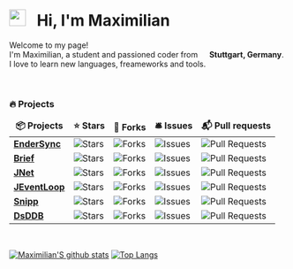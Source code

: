 <h1><img src="https://emojis.slackmojis.com/emojis/images/1581539211/7808/party-blob.gif?1581539211" width="30"/> &nbsp; Hi, I'm Maximilian</h1>

<p>Welcome to my page! </br> I'm Maximilian, a student and passioned coder from  <img src="https://www.flaticon.com/svg/static/icons/svg/555/555613.svg" width="13"/> <b>Stuttgart, Germany</b>. I love to learn new languages, freameworks and tools.</p>
<br>

<h3>🔥 Projects</h3>
<table>
  <thead align="center">
    <tr border: none;>
      <td><b>📦 Projects</b></td>
      <td><b>⭐ Stars</b></td>
      <td><b>🍴 Forks</b></td>
      <td><b>🛎 Issues</b></td>
      <td><b>📬 Pull requests</b></td>
    </tr>
  </thead>
  <tbody>
	<tr>
		<td><a href="https://github.com/EnderSuite/EnderSync"><b>EnderSync</b></a></td>
		<td><img alt="Stars" src="https://img.shields.io/github/stars/EnderSuite/EnderSync?style=flat-square"/></td>
		<td><img alt="Forks" src="https://img.shields.io/github/forks/EnderSuite/EnderSync?style=flat-square"/></td>
		<td><img alt="Issues" src="https://img.shields.io/github/issues/EnderSuite/EnderSync?style=flat-square"/></td>
		<td><img alt="Pull Requests" src="https://img.shields.io/github/issues-pr/EnderSuite/EnderSync?style=flat-square"/></td>
	</tr>
	<tr>
		<td><a href="https://github.com/MaximilianHeidenreich/Brief"><b>Brief</b></a></td>
		<td><img alt="Stars" src="https://img.shields.io/github/stars/MaximilianHeidenreich/Brief?style=flat-square"/></td>
		<td><img alt="Forks" src="https://img.shields.io/github/forks/MaximilianHeidenreich/Brief?style=flat-square"/></td>
		<td><img alt="Issues" src="https://img.shields.io/github/issues/MaximilianHeidenreich/Brief?style=flat-square"/></td>
		<td><img alt="Pull Requests" src="https://img.shields.io/github/issues-pr/MaximilianHeidenreich/Brief?style=flat-square"/></td>
	</tr>
	<tr>
		<td><a href="https://github.com/MaximilianHeidenreich/JNet"><b>JNet</b></a></td>
		<td><img alt="Stars" src="https://img.shields.io/github/stars/MaximilianHeidenreich/JNet?style=flat-square"/></td>
		<td><img alt="Forks" src="https://img.shields.io/github/forks/MaximilianHeidenreich/JNet?style=flat-square"/></td>
		<td><img alt="Issues" src="https://img.shields.io/github/issues/MaximilianHeidenreich/JNet?style=flat-square"/></td>
		<td><img alt="Pull Requests" src="https://img.shields.io/github/issues-pr/MaximilianHeidenreich/JNet?style=flat-square"/></td>
	</tr>
	<tr>
		<td><a href="https://github.com/MaximilianHeidenreich/JEventLoop"><b>JEventLoop</b></a></td>
		<td><img alt="Stars" src="https://img.shields.io/github/stars/MaximilianHeidenreich/JEventLoop?style=flat-square"/></td>
		<td><img alt="Forks" src="https://img.shields.io/github/forks/MaximilianHeidenreich/JEventLoop?style=flat-square"/></td>
		<td><img alt="Issues" src="https://img.shields.io/github/issues/MaximilianHeidenreich/JEventLoop?style=flat-square"/></td>
		<td><img alt="Pull Requests" src="https://img.shields.io/github/issues-pr/MaximilianHeidenreich/JEventLoop?style=flat-square"/></td>
	</tr>
	<tr>
		<td><a href="https://github.com/MaximilianHeidenreich/Snipp"><b>Snipp</b></a></td>
		<td><img alt="Stars" src="https://img.shields.io/github/stars/MaximilianHeidenreich/Snipp?style=flat-square"/></td>
		<td><img alt="Forks" src="https://img.shields.io/github/forks/MaximilianHeidenreich/Snipp?style=flat-square"/></td>
		<td><img alt="Issues" src="https://img.shields.io/github/issues/MaximilianHeidenreich/Snipp?style=flat-square"/></td>
		<td><img alt="Pull Requests" src="https://img.shields.io/github/issues-pr/MaximilianHeidenreich/Snipp?style=flat-square"/></td>
	</tr>
	<tr>
		<td><a href="https://github.com/MaximilianHeidenreich/DsDDB"><b>DsDDB</b></a></td>
		<td><img alt="Stars" src="https://img.shields.io/github/stars/MaximilianHeidenreich/DsDDB?style=flat-square"/></td>
		<td><img alt="Forks" src="https://img.shields.io/github/forks/MaximilianHeidenreich/DsDDB?style=flat-square"/></td>
		<td><img alt="Issues" src="https://img.shields.io/github/issues/MaximilianHeidenreich/DsDDB?style=flat-square"/></td>
		<td><img alt="Pull Requests" src="https://img.shields.io/github/issues-pr/MaximilianHeidenreich/DsDDB?style=flat-square"/></td>
    	</tr>
  </tbody>
</table>
<br>

[![Maximilian'S github stats](https://github-readme-stats.vercel.app/api?username=MaximilianHeidenreich&show_icons=true)](https://github.com/MaximilianHeidenreich)
[![Top Langs](https://github-readme-stats.vercel.app/api/top-langs/?username=MaximilianHeidenreich&layout=compact)](https://github.com/MaximilianHeidenreich)

<!--
**MaximilianHeidenreich/MaximilianHeidenreich** is a ✨ _special_ ✨ repository because its `README.md` (this file) appears on your GitHub profile.

Here are some ideas to get you started:

- 🔭 I’m currently working on ...
- 🌱 I’m currently learning ...
- 👯 I’m looking to collaborate on ...
- 🤔 I’m looking for help with ...
- 💬 Ask me about ...
- 📫 How to reach me: ...
- 😄 Pronouns: ...
- ⚡ Fun fact: ...
-->
